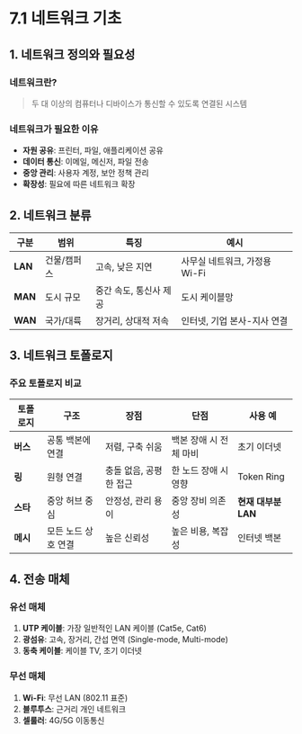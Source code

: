 # 7.1 네트워크 기초

## 1. 네트워크 정의와 필요성

### 네트워크란?

> 두 대 이상의 컴퓨터나 디바이스가 통신할 수 있도록 연결된 시스템

### 네트워크가 필요한 이유

- **자원 공유**: 프린터, 파일, 애플리케이션 공유
- **데이터 통신**: 이메일, 메신저, 파일 전송
- **중앙 관리**: 사용자 계정, 보안 정책 관리
- **확장성**: 필요에 따른 네트워크 확장

## 2. 네트워크 분류

| 구분    | 범위        | 특징                   | 예시                          |
| ------- | ----------- | ---------------------- | ----------------------------- |
| **LAN** | 건물/캠퍼스 | 고속, 낮은 지연        | 사무실 네트워크, 가정용 Wi-Fi |
| **MAN** | 도시 규모   | 중간 속도, 통신사 제공 | 도시 케이블망                 |
| **WAN** | 국가/대륙   | 장거리, 상대적 저속    | 인터넷, 기업 본사-지사 연결   |

## 3. 네트워크 토폴로지

### 주요 토폴로지 비교

| 토폴로지 | 구조                | 장점                   | 단점                   | 사용 예             |
| -------- | ------------------- | ---------------------- | ---------------------- | ------------------- |
| **버스** | 공통 백본에 연결    | 저렴, 구축 쉬움        | 백본 장애 시 전체 마비 | 초기 이더넷         |
| **링**   | 원형 연결           | 충돌 없음, 공평한 접근 | 한 노드 장애 시 영향   | Token Ring          |
| **스타** | 중앙 허브 중심      | 안정성, 관리 용이      | 중앙 장비 의존성       | **현재 대부분 LAN** |
| **메시** | 모든 노드 상호 연결 | 높은 신뢰성            | 높은 비용, 복잡성      | 인터넷 백본         |

## 4. 전송 매체

### 유선 매체

1. **UTP 케이블**: 가장 일반적인 LAN 케이블 (Cat5e, Cat6)
2. **광섬유**: 고속, 장거리, 간섭 면역 (Single-mode, Multi-mode)
3. **동축 케이블**: 케이블 TV, 초기 이더넷

### 무선 매체

1. **Wi-Fi**: 무선 LAN (802.11 표준)
2. **블루투스**: 근거리 개인 네트워크
3. **셀룰러**: 4G/5G 이동통신
